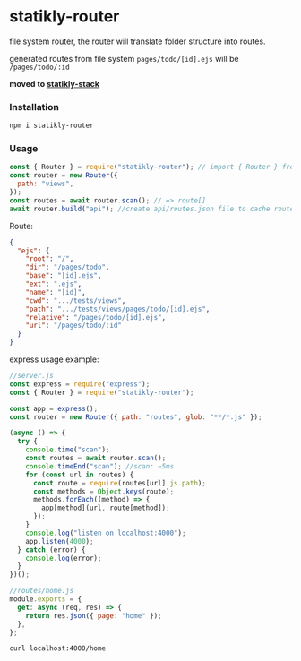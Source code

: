 # statikly-router

file system router, the router will translate folder structure into routes.

generated routes from file system `pages/todo/[id].ejs` will be `/pages/todo/:id`

**moved to [statikly-stack](https://github.com/niradler/statikly-stack/tree/main/packages/router)**

### Installation

```sh
npm i statikly-router
```

### Usage

```js
const { Router } = require("statikly-router"); // import { Router } from "statikly-router"
const router = new Router({
  path: "views",
});
const routes = await router.scan(); // => route[]
await router.build("api"); //create api/routes.json file to cache routes
```

Route:

```json
{
  "ejs": {
    "root": "/",
    "dir": "/pages/todo",
    "base": "[id].ejs",
    "ext": ".ejs",
    "name": "[id]",
    "cwd": ".../tests/views",
    "path": ".../tests/views/pages/todo/[id].ejs",
    "relative": "/pages/todo/[id].ejs",
    "url": "/pages/todo/:id"
  }
}
```

express usage example:

```js
//server.js
const express = require("express");
const { Router } = require("statikly-router");

const app = express();
const router = new Router({ path: "routes", glob: "**/*.js" });

(async () => {
  try {
    console.time("scan");
    const routes = await router.scan();
    console.timeEnd("scan"); //scan: ~5ms
    for (const url in routes) {
      const route = require(routes[url].js.path);
      const methods = Object.keys(route);
      methods.forEach((method) => {
        app[method](url, route[method]);
      });
    }
    console.log("listen on localhost:4000");
    app.listen(4000);
  } catch (error) {
    console.log(error);
  }
})();
```

```js
//routes/home.js
module.exports = {
  get: async (req, res) => {
    return res.json({ page: "home" });
  },
};
```

`curl localhost:4000/home`
